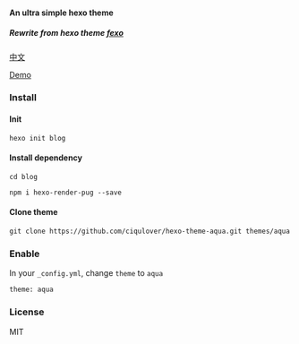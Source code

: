 #### An ultra simple hexo theme
##### Rewrite from hexo theme [fexo](https://github.com/forsigner/fexo)

[中文](2017/01/23/about-aqua/)

[Demo](https://ycwalker.com/)

### Install


#### Init

`hexo init blog`

#### Install dependency

`cd blog`

`npm i hexo-render-pug --save`

#### Clone theme

`git clone https://github.com/ciqulover/hexo-theme-aqua.git themes/aqua`


### Enable
In your `_config.yml`, change `theme` to `aqua`

```
theme: aqua
```
### License
MIT
